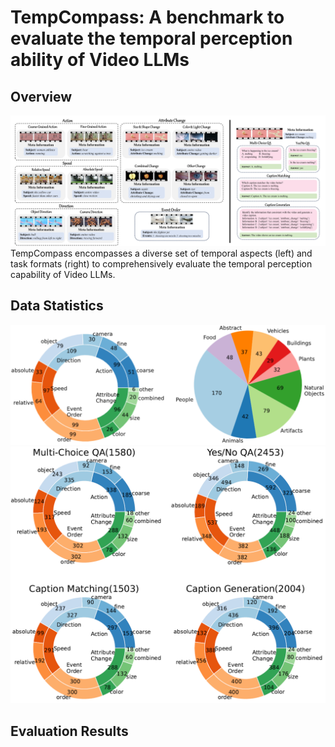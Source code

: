 # TempCompass: A benchmark to evaluate the temporal perception ability of Video LLMs

## Overview
![](./assets/overview.png)
TempCompass encompasses a diverse set of temporal aspects (left) and task formats (right) to comprehensively evaluate the temporal perception capability of Video LLMs.

## Data Statistics
![](./assets/dist_video.jpg)
![](./assets/dist_instruction.jpg)

## Evaluation Results
